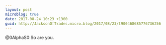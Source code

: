 ```yaml
---
layout: post
microblog: true
date: 2017-08-24 10:23 +1300
guid: http://JacksonOfTrades.micro.blog/2017/08/23/t900468685776736256.html
---
```

@0AlphaS0 So are you.
